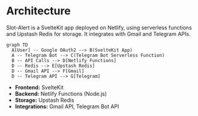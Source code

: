 # Architecture

Slot-Alert is a SvelteKit app deployed on Netlify, using serverless functions and Upstash Redis for storage. It integrates with Gmail and Telegram APIs.

```mermaid
graph TD
  A[User] -- Google OAuth2 --> B(SvelteKit App)
  A -- Telegram Bot --> C(Telegram Bot Serverless Function)
  B -- API Calls --> D[Netlify Functions]
  D -- Redis --> E[Upstash Redis]
  D -- Gmail API --> F[Gmail]
  D -- Telegram API --> G[Telegram]
```

- **Frontend:** SvelteKit
- **Backend:** Netlify Functions (Node.js)
- **Storage:** Upstash Redis
- **Integrations:** Gmail API, Telegram Bot API
